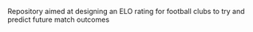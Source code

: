 Repository aimed at designing an ELO rating for football clubs to try and predict future match outcomes
